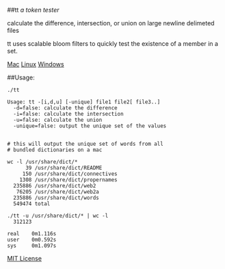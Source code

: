 ##tt
*a token tester*

calculate the difference, intersection, or union on large newline delimeted files

tt uses scalable bloom filters to quickly test the existence of a member in a set.

[Mac](https://github.vimeows.com/jason/tt/raw/master/builds/tt-darwin-amd64.gz)
[Linux](https://github.vimeows.com/jason/tt/raw/master/builds/tt-linux-amd64.gz)
[Windows](https://github.vimeows.com/jason/tt/raw/master/builds/tt-windows-amd64.gz)

##Usage:

	./tt

	Usage: tt -[i,d,u] [-unique] file1 file2[ file3..]
	  -d=false: calculate the difference
	  -i=false: calculate the intersection
	  -u=false: calculate the union
	  -unique=false: output the unique set of the values


	# this will output the unique set of words from all
	# bundled dictionaries on a mac

	wc -l /usr/share/dict/*
	      39 /usr/share/dict/README
	     150 /usr/share/dict/connectives
	    1308 /usr/share/dict/propernames
	  235886 /usr/share/dict/web2
	   76205 /usr/share/dict/web2a
	  235886 /usr/share/dict/words
	  549474 total

	./tt -u /usr/share/dict/* | wc -l
	  312123

	real    0m1.116s
	user    0m0.592s
	sys     0m1.097s


[MIT License](https://github.vimeows.com/jason/tt/raw/master/LICENSE)